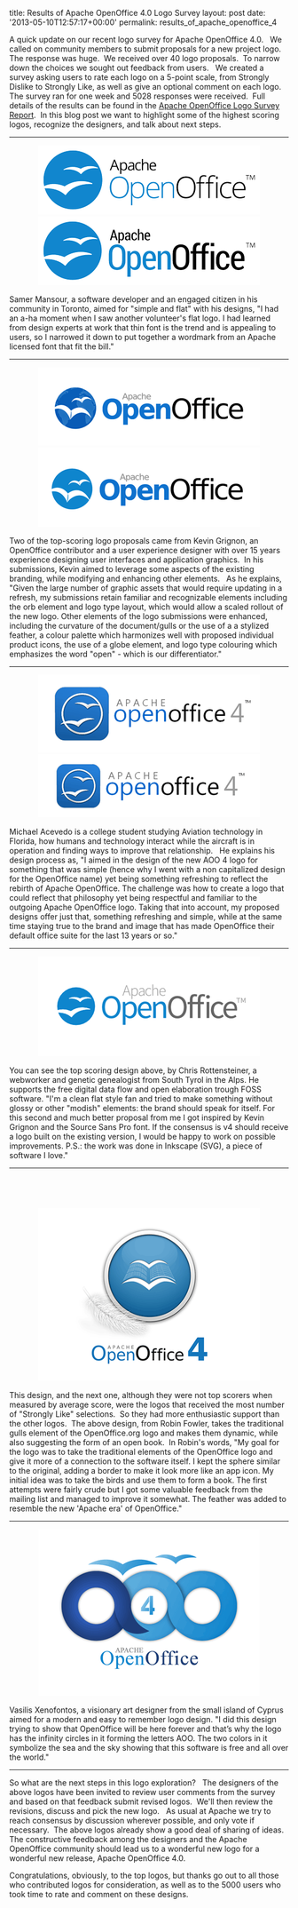 title: Results of Apache OpenOffice 4.0 Logo Survey
layout: post
date: '2013-05-10T12:57:17+00:00'
permalink: results_of_apache_openoffice_4

<p>A quick update on our recent logo survey for Apache OpenOffice 4.0. &nbsp; We called on community members to submit proposals for a new project logo.&nbsp; The response was huge.&nbsp; We received over 40 logo proposals.&nbsp; To narrow down the choices we sought out feedback from users.&nbsp;&nbsp; We created a survey asking users to rate each logo on a 5-point scale, from Strongly Dislike to Strongly Like, as well as give an optional comment on each logo.&nbsp; The survey ran for one week and 5028 responses were received.&nbsp; Full details of the results can be found in the <a href="http://survey.openoffice.org/reports/aoo40-logo-poll/">Apache OpenOffice Logo Survey Report</a>.&nbsp; In this blog post we want to highlight some of the highest scoring logos, recognize the designers, and talk about next steps.</p> 
  <p> </p><hr /> 
  <p> </p> 
  <p> </p> 
  <p align="center"><img src="../images/blog/logo-36.png" /> <img src="../images/blog/logo-5.png" /><br /></p> 
  <p>Samer Mansour, a software developer and an engaged citizen in his 
community in Toronto, aimed for &quot;simple and flat&quot; with his designs, &quot;I had 
an a-ha moment when I
 saw another volunteer's flat logo. I had learned from design experts at
 work that thin font is the trend and is appealing to users, so I 
narrowed it down to put together a wordmark from an Apache licensed font 
that fit the bill.&quot; </p><hr /> 
  <p> </p> 
  <p> </p> 
  <div align="center"><img src="../images/blog/logo-28.png" /><img src="../images/blog/logo-31.png" /></div> 
  <p>Two of the top-scoring logo proposals came from Kevin Grignon, an OpenOffice contributor and a user 
experience designer with over&nbsp;15 years experience&nbsp;designing user 
interfaces and application graphics.&nbsp; In his submissions, 
Kevin aimed to leverage some aspects of the&nbsp;existing branding, while 
modifying and&nbsp;enhancing other elements.&nbsp;&nbsp; As he explains, &quot;Given the large number of 
graphic assets that would require updating in a refresh, my 
submissions retain familiar and recognizable&nbsp;elements including the&nbsp;orb 
element and logo type layout, which would allow a scaled rollout of the 
new logo. Other elements of the logo submissions were enhanced, 
including the curvature of the&nbsp;document/gulls or&nbsp;the use of a a stylized
 feather, a colour palette which harmonizes well with proposed 
individual product icons, the use of a globe element, and logo type 
colouring which emphasizes the word &quot;open&quot; -&nbsp;which is our 
differentiator.&quot; </p><hr /> 
  <p> </p> 
  <p> </p> 
  <p align="center"><img src="../images/blog/logo-12.png" /> <img src="../images/blog/logo-13.png" /></p> 
  <p>Michael Acevedo is a college student studying Aviation technology in Florida, how humans and 
technology interact while the aircraft is in operation and finding ways to 
improve that relationship.&nbsp;&nbsp; He explains his design process as, &quot;I aimed in the&nbsp;design&nbsp;of the new
 AOO 4 logo for something that was simple (hence why I went with a 
non&nbsp;capitalized&nbsp;design for the OpenOffice name) yet being something 
refreshing to reflect the rebirth of Apache OpenOffice. The challenge 
was how to create a logo that could reflect that philosophy yet being 
respectful and familiar to the outgoing Apache OpenOffice logo. Taking 
that into account, my proposed designs offer just 
that, something refreshing and simple, while at the same time staying 
true to the brand and image that has made OpenOffice their default 
office suite for the last 13 years or so.&quot;</p> 
  <p> </p><hr /> 
  <p align="center"> <img src="../images/blog/logo-34.png" /></p> 
  <p>You can see the top scoring design above, by Chris Rottensteiner, a webworker and genetic genealogist
              from South Tyrol in the Alps. He supports the free digital
              data flow and open elaboration trough FOSS software. &quot;I'm
                a clean flat style fan and tried to make something
                without glossy or other &quot;modish&quot; elements: the brand
                should speak for itself. For this second and much better
                proposal from me I got inspired by Kevin Grignon and the
                Source Sans Pro font. If the consensus is v4 should
                receive a logo built on the existing version, I would
                be happy to work on possible improvements. P.S.: the
                work was done in Inkscape (SVG), a piece of software I
                love.&quot;</p> 
  <p> </p><hr /> 
  <pre><p>&nbsp;</p></pre> 
  <p> </p> 
  <p align="center"><img src="../images/blog/logo-15.png" /> </p> 
  <p>This design, and the next one, although they were not top scorers when measured by average score, were the logos that received the most number of &quot;Strongly Like&quot; selections.&nbsp; So they had more enthusiastic support than the other logos.&nbsp; The above design, from Robin Fowler, takes the traditional gulls element of the OpenOffice.org logo and makes them dynamic, while also suggesting the form of an open book.&nbsp; In Robin's words, &quot;My goal for the logo was to take the traditional elements of the OpenOffice logo and give it more of a connection to the software itself. I 
kept the sphere similar to the original, adding a border to make it look
 more like an app icon. My initial idea was to take the birds and use 
them to form a book. The first attempts were fairly crude but I got some
 valuable feedback from the mailing list and managed to improve it 
somewhat. The feather was added to resemble the new 'Apache era' of OpenOffice.&quot;</p><hr /> 
  <p> </p> 
  <p> </p> 
  <p align="center"><img src="../images/blog/logo-4.png" /><br /></p> 
  <p>Vasilis Xenofontos, a visionary art
designer from the small island of Cyprus aimed for a modern and easy
to remember logo design. &quot;I did this design trying to show that
OpenOffice will be here forever and that’s why the logo has the infinity circles in it forming the letters AOO. The two colors in
it symbolize the sea and the sky showing that this software is free
and all over the world.&quot;</p><hr /> 
  <p> </p> 
  <p> </p> 
  <p>So what are the next steps in this logo exploration?&nbsp;&nbsp; The designers of the above logos have been invited to review user comments from the survey and based on that feedback submit revised logos.&nbsp; We'll then review the revisions, discuss and pick the new logo.&nbsp;&nbsp; As usual at Apache we try to reach consensus by discussion wherever possible, and only vote if necessary.&nbsp; The above logos already show a good deal of sharing of ideas.&nbsp; The constructive feedback among the designers and the Apache OpenOffice community should lead us to a wonderful new logo for a wonderful new release, Apache OpenOffice 4.0.
</p> 
  <p>Congratulations, obviously, to the top logos, but thanks go out to all those who contributed logos for consideration, as well as to the 5000 users who took time to rate and comment on these designs.<br /></p>
